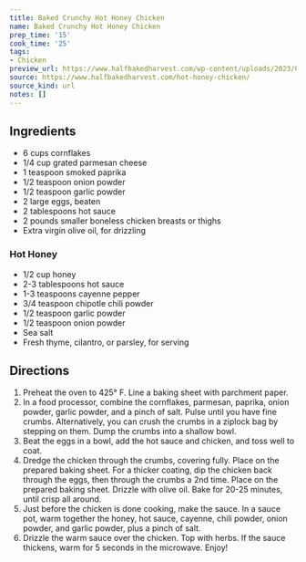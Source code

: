 ```yaml
---
title: Baked Crunchy Hot Honey Chicken
name: Baked Crunchy Hot Honey Chicken
prep_time: '15'
cook_time: '25'
tags:
- Chicken
preview_url: https://www.halfbakedharvest.com/wp-content/uploads/2023/01/Baked-Crunchy-Hot-Honey-Chicken-8.jpg
source: https://www.halfbakedharvest.com/hot-honey-chicken/
source_kind: url
notes: []
---
```


## Ingredients
- 6 cups cornflakes
- 1/4 cup grated parmesan cheese
- 1 teaspoon smoked paprika
- 1/2 teaspoon onion powder
- 1/2 teaspoon garlic powder
- 2  large eggs, beaten
- 2 tablespoons hot sauce
- 2 pounds smaller boneless chicken breasts or thighs
- Extra virgin olive oil, for drizzling

### Hot Honey
- 1/2 cup honey
- 2-3 tablespoons hot sauce
- 1-3 teaspoons cayenne pepper
- 3/4 teaspoon chipotle chili powder
- 1/2 teaspoon garlic powder
- 1/2 teaspoon onion powder
- Sea salt
- Fresh thyme, cilantro, or parsley, for serving


## Directions
1. Preheat the oven to 425° F. Line a baking sheet with parchment paper.
2. In a food processor, combine the cornflakes, parmesan, paprika, onion powder, garlic powder, and a pinch of salt. Pulse until you have fine crumbs. Alternatively, you can crush the crumbs in a ziplock bag by stepping on them. Dump the crumbs into a shallow bowl.
3. Beat the eggs in a bowl, add the hot sauce and chicken, and toss well to coat.
4. Dredge the chicken through the crumbs, covering fully. Place on the prepared baking sheet. For a thicker coating, dip the chicken back through the eggs, then through the crumbs a 2nd time. Place on the prepared baking sheet. Drizzle with olive oil. Bake for 20-25 minutes, until crisp all around.
5. Just before the chicken is done cooking, make the sauce. In a sauce pot, warm together the honey, hot sauce, cayenne, chili powder, onion powder, and garlic powder, plus a pinch of salt.
6. Drizzle the warm sauce over the chicken. Top with herbs. If the sauce thickens, warm for 5 seconds in the microwave. Enjoy!
